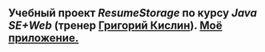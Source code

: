 ## Учебный проект _ResumeStorage_ по курсу _Java SE+Web_ (тренер <a href="http://gkislin.ru/ru/cv.html">Григорий Кислин</a>). <a href="https://coursebasejava.herokuapp.com">Моё приложение.</a>